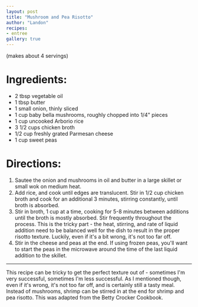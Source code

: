 ```yaml
---
layout: post
title: "Mushroom and Pea Risotto"
author: "Landon"
recipes:
- entree
gallery: true
---
```


(makes about 4 servings)


# Ingredients:

- 2 tbsp vegetable oil
- 1 tbsp butter
- 1 small onion, thinly sliced
- 1 cup baby bella mushrooms, roughly chopped into 1/4" pieces
- 1 cup uncooked Arborio rice
- 3 1/2 cups chicken broth
- 1/2 cup freshly grated Parmesan cheese
- 1 cup sweet peas

# Directions:

1. Sautee the onion and mushrooms in oil and butter in a large skillet or small wok on medium heat.
2. Add rice, and cook until edges are translucent. Stir in 1/2 cup chicken broth and cook for an additional 3 minutes, stirring constantly, until broth is absorbed.
3. Stir in broth, 1 cup at a time, cooking for 5-8 minutes between additions until the broth is mostly absorbed. Stir frequently throughout the process. This is the tricky part - the heat, stirring, and rate of liquid addition need to be balanced well for the dish to result in the proper risotto texture. Luckily, even if it's a bit wrong, it's not too far off.
4. Stir in the cheese and peas at the end. If using frozen peas, you'll want to start the peas in the microwave around the time of the last liquid addition to the skillet.

---

This recipe can be tricky to get the perfect texture out of - sometimes I'm very successful, sometimes I'm less successful. As I mentioned though, even if it's wrong, it's not too far off, and is certainly still a tasty meal. Instead of mushrooms, shrimp can be stirred in at the end for shrimp and pea risotto. This was adapted from the Betty Crocker Cookbook.

<div class="gallery">
<figure name="1" alt="risotto" caption="I usually use the yellow wok in the foreground, but this quantity of risotto didn't fit. The blue 12&quot; skillet in the background had a higher surface area to volume ratio, which made things difficult"></figure>
</div>
